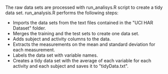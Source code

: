 The raw data sets are processed with run_analisys.R script to create a tidy data set.
run_analysis.R performs the following steps:

* Imports the data sets from the text files contained in the "UCI HAR Dataset" folder.
* Merges the training and the test sets to create one data set. 
* Adds subject and activity columns to the data.
* Extracts the measurements on the mean and standard deviation for each measurement. 
* Labels the data set with variable names. 
* Creates a tidy data set with the average of each variable for each activity and each subject and saves it to "tidyData.txt".
